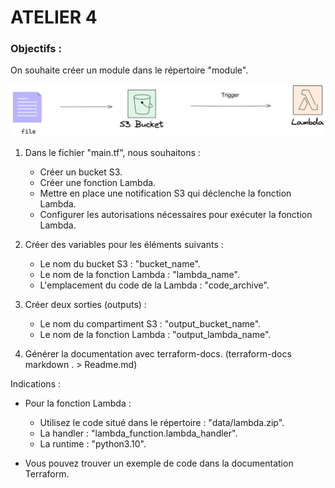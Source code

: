 # ATELIER 4

### Objectifs :


On souhaite créer un module dans le répertoire "module".

![img.png](static/img.png)

1. Dans le fichier "main.tf", nous souhaitons :

   - Créer un bucket S3.
   - Créer une fonction Lambda.
   - Mettre en place une notification S3 qui déclenche la fonction Lambda.
   - Configurer les autorisations nécessaires pour exécuter la fonction Lambda.

2. Créer des variables pour les éléments suivants :
   - Le nom du bucket S3 : "bucket_name".
   - Le nom de la fonction Lambda : "lambda_name".
   - L'emplacement du code de la Lambda : "code_archive".

3. Créer deux sorties (outputs) :
   - Le nom du compartiment S3 : "output_bucket_name".
   - Le nom de la fonction Lambda : "output_lambda_name".

4. Générer la documentation avec terraform-docs. (terraform-docs markdown . > Readme.md)

Indications :

- Pour la fonction Lambda :
   - Utilisez le code situé dans le répertoire : "data/lambda.zip".
   - La handler : "lambda_function.lambda_handler".
   - La runtime : "python3.10".

- Vous pouvez trouver un exemple de code dans la documentation Terraform.